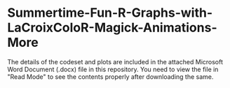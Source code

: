 # Summertime-Fun-R-Graphs-with-LaCroixColoR-Magick-Animations-More

The details of the codeset and plots are included in the attached Microsoft Word Document (.docx) file in this repository. 
You need to view the file in "Read Mode" to see the contents properly after downloading the same.
